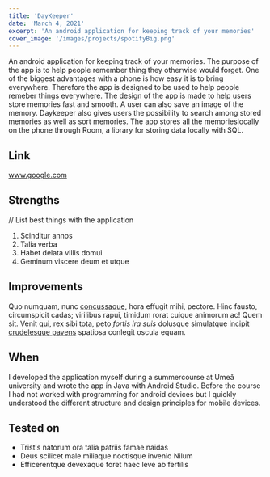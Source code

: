 ```yaml
---
title: 'DayKeeper'
date: 'March 4, 2021'
excerpt: 'An android application for keeping track of your memories'
cover_image: '/images/projects/spotifyBig.png'
---
```


An android application for keeping track of your memories. The purpose of the app is to help people remember thing they otherwise would forget. 
One of the biggest advantages with a phone is how easy it is to bring everywhere. Therefore the app is designed to be used to help people remeber things
everywhere. The design of the app is made to help users store memories fast and smooth. A user can also save an image of the memory. Daykeeper also gives users
the possibility to search among stored memories as well as sort memories. The app stores all the memorieslocally on the phone through Room, a library 
for storing data locally with SQL.

## Link
www.google.com

## Strengths
// List best things with the application
1. Scinditur annos
2. Talia verba
3. Habet delata villis domui
4. Geminum viscere deum et utque

## Improvements

Quo numquam, nunc [concussaque](http://mox-cunctos.net/), hora effugit mihi,
pectore. Hinc fausto, circumspicit cadas; virilibus rapui, timidum rorat cuique
animorum ac! Quem sit. Venit qui, rex sibi tota, peto _fortis ira suis_ dolusque
simulatque [incipit crudelesque
pavens](http://www.corpora.com/terrae-oscula.html) spatiosa conlegit oscula
equam.

## When

I developed the application myself during a summercourse at Umeå university and wrote the app in Java with Android Studio.
Before the course I had not worked with programming for android devices but I quickly understood the different structure 
and design principles for mobile devices.

## Tested on

- Tristis natorum ora talia patriis famae naidas
- Deus scilicet male miliaque noctisque invenio Nilum
- Efficerentque devexaque foret haec leve ab fertilis


